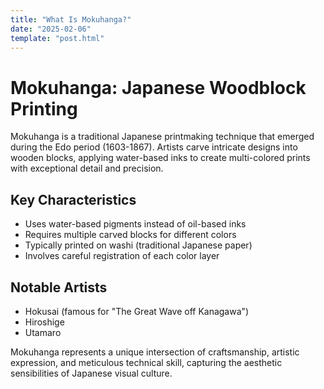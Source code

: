 ```yaml
---
title: "What Is Mokuhanga?"
date: "2025-02-06"
template: "post.html"
---
```


# Mokuhanga: Japanese Woodblock Printing

Mokuhanga is a traditional Japanese printmaking technique that emerged during the Edo period (1603-1867). Artists carve intricate designs into wooden blocks, applying water-based inks to create multi-colored prints with exceptional detail and precision.

## Key Characteristics
- Uses water-based pigments instead of oil-based inks
- Requires multiple carved blocks for different colors
- Typically printed on washi (traditional Japanese paper)
- Involves careful registration of each color layer

## Notable Artists
- Hokusai (famous for "The Great Wave off Kanagawa")
- Hiroshige
- Utamaro

Mokuhanga represents a unique intersection of craftsmanship, artistic expression, and meticulous technical skill, capturing the aesthetic sensibilities of Japanese visual culture.
